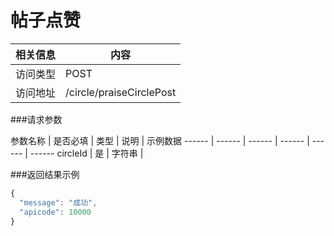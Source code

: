 
# 帖子点赞
 相关信息 | 内容
 ------ | ------
 访问类型 | POST
 访问地址 | /circle/praiseCirclePost

###请求参数

 参数名称 | 是否必填 | 类型 | 说明 | 示例数据
 ------ | ------ | ------ | ------ | ------ | ------
 circleId | 是 | 字符串 | 
 
###返回结果示例

```javascript
{
  "message": "成功",
  "apicode": 10000
}
